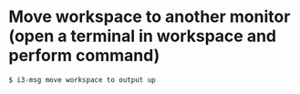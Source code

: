 # Move workspace to another monitor (open a terminal in workspace and perform command)
```
$ i3-msg move workspace to output up
```
